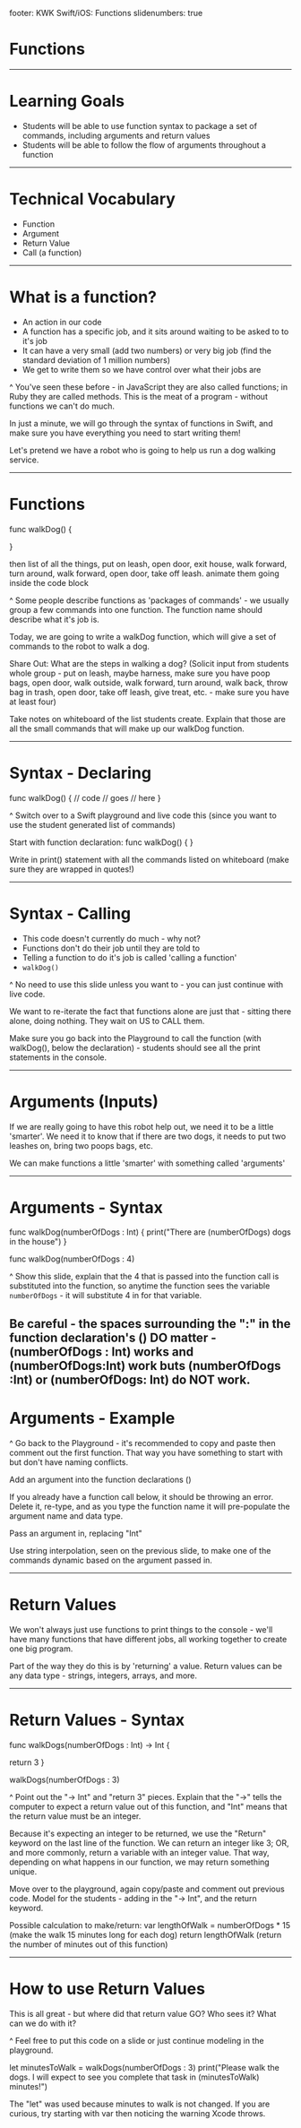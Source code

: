 footer: KWK Swift/iOS: Functions
slidenumbers: true

# Functions

---

# Learning Goals

* Students will be able to use function syntax to package a set of commands, including arguments and return values
* Students will be able to follow the flow of arguments throughout a function

---

# Technical Vocabulary

* Function
* Argument
* Return Value
* Call (a function)

---

# What is a function?

* An action in our code
* A function has a specific job, and it sits around waiting to be asked to to it's job
* It can have a very small (add two numbers) or very big job (find the standard deviation of 1 million numbers)
* We get to write them so we have control over what their jobs are

^ You've seen these before - in JavaScript they are also called functions; in Ruby they are called methods. This is the meat of a program - without functions we can't do much.

In just a minute, we will go through the syntax of functions in Swift, and make sure you have everything you need to start writing them!

Let's pretend we have a robot who is going to help us run a dog walking service.

---

# Functions

func walkDog() {

}

then list of all the things, put on leash, open door, exit house, walk forward, turn around, walk forward, open door, take off leash. animate them going inside the code block

^ Some people describe functions as 'packages of commands' - we usually group a few commands into one function. The function name should describe what it's job is.

Today, we are going to write a walkDog function, which will give a set of commands to the robot to walk a dog.

Share Out: What are the steps in walking a dog? (Solicit input from students whole group - put on leash, maybe harness, make sure you have poop bags, open door, walk outside, walk forward, turn around, walk back, throw bag in trash, open door, take off leash, give treat, etc. - make sure you have at least four)

Take notes on whiteboard of the list students create. Explain that those are all the small commands that will make up our walkDog function.

---

# Syntax - Declaring

func walkDog() {
  // code
  // goes
  // here
}

^ Switch over to a Swift playground and live code this (since you want to use the student generated list of commands)

Start with function declaration: func walkDog() { }

Write in print() statement with all the commands listed on whiteboard (make sure they are wrapped in quotes!)

---

# Syntax - Calling

* This code doesn't currently do much - why not?
* Functions don't do their job until they are told to
* Telling a function to do it's job is called 'calling a function'
* `walkDog()`

^ No need to use this slide unless you want to - you can just continue with live code.

We want to re-iterate the fact that functions alone are just that - sitting there alone, doing nothing. They wait on US to CALL them.

Make sure you go back into the Playground to call the function (with walkDog(), below the declaration) - students should see all the print statements in the console.

---

# Arguments (Inputs)

If we are really going to have this robot help out, we need it to be a little 'smarter'. We need it to know that if there are two dogs, it needs to put two leashes on, bring two poops bags, etc.

We can make functions a little 'smarter' with something called 'arguments'

---

# Arguments - Syntax

func walkDog(numberOfDogs : Int) {
  print("There are \(numberOfDogs) dogs in the house")
}

func walkDog(numberOfDogs : 4)

^ Show this slide, explain that the 4 that is passed into the function call is substituted into the function, so anytime the function sees the variable `numberOfDogs` - it will substitute 4 in for that variable.

Be careful - the spaces surrounding the ":" in the function declaration's () DO matter - (numberOfDogs : Int) works and (numberOfDogs:Int) work buts (numberOfDogs :Int) or (numberOfDogs: Int) do NOT work.
---

# Arguments - Example

^ Go back to the Playground - it's recommended to copy and paste then comment out the first function. That way you have something to start with but don't have naming conflicts.

Add an argument into the function declarations ()

If you already have a function call below, it should be throwing an error. Delete it, re-type, and as you type the function name it will pre-populate the argument name and data type.

Pass an argument in, replacing "Int"

Use string interpolation, seen on the previous slide, to make one of the commands dynamic based on the argument passed in.

---

# Return Values

We won't always just use functions to print things to the console - we'll have many functions that have different jobs, all working together to create one big program.

Part of the way they do this is by 'returning' a value. Return values can be any data type - strings, integers, arrays, and more.

---

# Return Values - Syntax

func walkDogs(numberOfDogs : Int) -> Int {

  return 3
}

walkDogs(numberOfDogs : 3)

^ Point out the "-> Int" and "return 3" pieces. Explain that the "->" tells the computer to expect a return value out of this function, and "Int" means that the return value must be an integer.

Because it's expecting an integer to be returned, we use the "Return" keyword on the last line of the function. We can return an integer like 3; OR, and more commonly, return a variable with an integer value. That way, depending on what happens in our function, we may return something unique.

Move over to the playground, again copy/paste and comment out previous code. Model for the students - adding in the "-> Int", and the return keyword.

Possible calculation to make/return:
var lengthOfWalk = numberOfDogs * 15 (make the walk 15 minutes long for each dog)
return lengthOfWalk (return the number of minutes out of this function)

---

# How to use Return Values

This is all great - but where did that return value GO? Who sees it? What can we do with it?

^ Feel free to put this code on a slide or just continue modeling in the playground.

let minutesToWalk = walkDogs(numberOfDogs : 3)
print("Please walk the dogs. I will expect to see you complete that task in \(minutesToWalk) minutes!")

The "let" was used because minutes to walk is not changed. If you are curious, try starting with var then noticing the warning Xcode throws.

